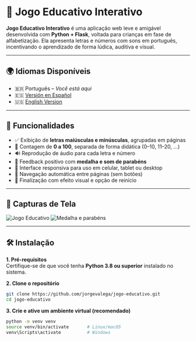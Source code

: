 # 🧠 Jogo Educativo Interativo

**Jogo Educativo Interativo** é uma aplicação web leve e amigável desenvolvida com **Python + Flask**, voltada para crianças em fase de alfabetização. Ela apresenta letras e números com sons em português, incentivando o aprendizado de forma lúdica, auditiva e visual.

---

## 🌍 Idiomas Disponíveis

- 🇧🇷 Português – *Você está aqui*
- 🇪🇸 [Versión en Español](https://github.com/jorgevalega/juego-educativo)
- 🇺🇸 [English Version](https://github.com/jorgevalega/educational-game)

---

## 🚀 Funcionalidades

- ✅ Exibição de **letras maiúsculas e minúsculas**, agrupadas em páginas
- 🔢 Contagem de **0 a 100**, separada de forma didática (0–10, 11–20, ...)
- 🔊 Reprodução de áudio para cada letra e número
- 🏅 Feedback positivo com **medalha e som de parabéns**
- 📱 Interface responsiva para uso em celular, tablet ou desktop
- 🔄 Navegação automática entre páginas (sem botões)
- 🎉 Finalização com efeito visual e opção de reinício

---

## 📸 Capturas de Tela

![Jogo Educativo](assets/screenshot_01.jpg)
![Medalha e parabéns](assets/screenshot_02.jpg)

---

## 🛠️ Instalação

**1. Pré-requisitos**  
Certifique-se de que você tenha **Python 3.8 ou superior** instalado no sistema.

**2. Clone o repositório**

```bash
git clone https://github.com/jorgevalega/jogo-educativo.git
cd jogo-educativo
```

**3. Crie e ative um ambiente virtual (recomendado)**

```bash
python -m venv venv
source venv/bin/activate       # Linux/macOS
venv\Scripts\activate          # Windows
```



